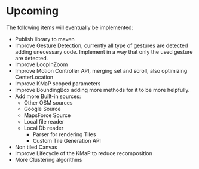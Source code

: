 # Upcoming

The following items will eventually be implemented:

* Publish library to maven
* Improve Gesture Detection, currently all type of gestures are detected adding unecessary code. Implement in a
way that only the used gesture are detected.
* Improve LoopInZoom
* Improve Motion Controller API, merging set and scroll, also optimizing CenterLocation
* Improve KMaP scoped parameters
* Improve BoundingBox adding more methods for it to be more helpfully.
* Add more Built-in sources:
    * Other OSM sources
    * Google Source
    * MapsForce Source
    * Local file reader
    * Local Db reader
      * Parser for rendering Tiles
      * Custom Tile Generation API
* Non tiled Canvas
* Improve Lifecycle of the KMaP to reduce recomposition
* More Clustering algorithms